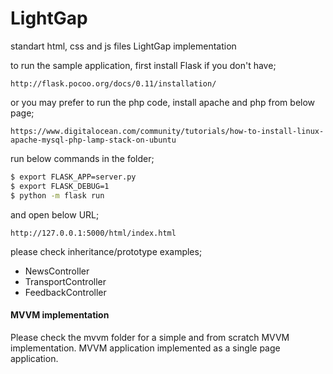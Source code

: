 LightGap
========

standart html, css and js files LightGap implementation 

to run the sample application, first install Flask if you don't have;
```
http://flask.pocoo.org/docs/0.11/installation/
```

or you may prefer to run the php code, install apache and php from below page;
```
https://www.digitalocean.com/community/tutorials/how-to-install-linux-apache-mysql-php-lamp-stack-on-ubuntu
```

run below commands in the folder;
```sh
$ export FLASK_APP=server.py
$ export FLASK_DEBUG=1
$ python -m flask run
```

and open below URL;
```
http://127.0.0.1:5000/html/index.html
```

please check inheritance/prototype examples;
 - NewsController
 - TransportController 
 - FeedbackController


#### MVVM implementation

Please check the mvvm folder for a simple and from scratch MVVM implementation. MVVM application implemented as a single page application.
